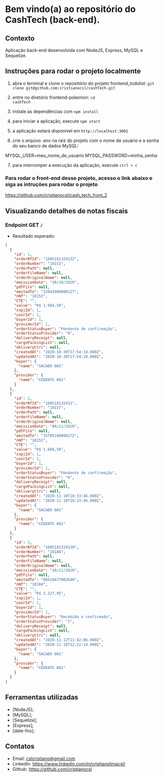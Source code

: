 
# Bem vindo(a) ao repositório do CashTech (back-end).

## Contexto

Aplicação back-end desenvolvida com NodeJS, Express, MySQL e Sequelize.

## Instruções para rodar o projeto localmente

1. abra o terminal e clone o repositório do projeto frontend_todolist:
`git clone git@github.com:cristianocsl/cashTech.git`

2. entre no diretório frontend-pokemon:
<code>cd cashTech</code>

3. instale as dependências com <code>npm install</code>

4. para iniciar a aplicação, execute <code>npm start</code>

5. a aplicação estará disponível em `http://localhost:3001`

6. crie o arquivo .env na raiz do projeto com o nome de usuário e a senha do seu banco de dados MySQL:

MYSQL_USER=meu_nome_de_usuario
MYSQL_PASSWORD=minha_senha

7. para interromper a execução da aplicação, execute `ctrl + c`

### Para rodar o front-end desse projeto, acesso o link abaixo e siga as intruções para rodar o projeto
https://github.com/cristianocsl/cash_tech_front_2

## Visualizando detalhes de notas fiscais

### Endpoint GET <code>/</code>

* Resultado esperado:

```json
[
  {
    "id": 1,
    "orderNfId": "1605181324132",
    "orderNumber": "18153",
    "orderPath": null,
    "orderFileName": null,
    "orderOriginalName": null,
    "emissionDate": "30/10/2020",
    "pdfFile": null,
    "emitedTo": "22843980000127",
    "nNf": "18153",
    "CTE": "",
    "value": "R$ 1.984,50",
    "cnpjId": 1,
    "userId": 1,
    "buyerId": 1,
    "providerId": 1,
    "orderStatusBuyer": "Pendente de confirmação",
    "orderStatusProvider": "0",
    "deliveryReceipt": null,
    "cargoPackingList": null,
    "deliveryCtrc": null,
    "createdAt": "2020-10-30T17:54:18.000Z",
    "updatedAt": "2020-10-30T17:54:18.000Z",
    "buyer": {
      "name": "SACADO 001"
    },
    "provider": {
      "name": "CEDENTE 002"
    }
  },
  {
    "id": 2,
    "orderNfId": "160518132413",
    "orderNumber": "18157",
    "orderPath": null,
    "orderFileName": null,
    "orderOriginalName": null,
    "emissionDate": "04/11/2020",
    "pdfFile": null,
    "emitedTo": "35705180000272",
    "nNf": "18153",
    "CTE": "",
    "value": "R$ 1.688,50",
    "cnpjId": 1,
    "userId": 1,
    "buyerId": 1,
    "providerId": 1,
    "orderStatusBuyer": "Pendente de confirmação",
    "orderStatusProvider": "0",
    "deliveryReceipt": null,
    "cargoPackingList": null,
    "deliveryCtrc": null,
    "createdAt": "2020-11-10T18:33:46.000Z",
    "updatedAt": "2020-11-10T18:33:46.000Z",
    "buyer": {
      "name": "SACADO 001"
    },
    "provider": {
      "name": "CEDENTE 002"
    }
  },
  {
    "id": 3,
    "orderNfId": "1605181324130",
    "orderNumber": "18184",
    "orderPath": null,
    "orderFileName": null,
    "orderOriginalName": null,
    "emissionDate": "10/11/2020",
    "pdfFile": null,
    "emitedTo": "00418477002640",
    "nNf": "18184",
    "CTE": "",
    "value": "R$ 2.227,95",
    "cnpjId": 1,
    "userId": 1,
    "buyerId": 1,
    "providerId": 1,
    "orderStatusBuyer": "Recebida e confirmada",
    "orderStatusProvider": "3",
    "deliveryReceipt": null,
    "cargoPackingList": null,
    "deliveryCtrc": null,
    "createdAt": "2020-11-12T11:42:06.000Z",
    "updatedAt": "2020-11-18T12:22:14.000Z",
    "buyer": {
      "name": "SACADO 001"
    },
    "provider": {
      "name": "CEDENTE 002"
    }
  }
]
```

## Ferramentas utilizadas

- [NodeJS];
- [MySQL];
- [Sequelize];
- [Express];
- [date-fns];


## Contatos

- Email: cslcristiano@gmail.com
- LinkedIn: https://www.linkedin.com/in/cristianolimacsl/
- Github: https://github.com/cristianocsl




